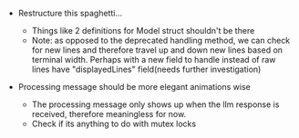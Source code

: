 * Restructure this spaghetti...
    * Things like 2 definitions for Model struct shouldn't be there
    * Note: as opposed to the deprecated handling method, we can check for new lines and therefore travel up and down new lines based on terminal width. Perhaps with a new field to handle instead of raw lines have "displayedLines" field(needs further investigation)

* Processing message should be more elegant animations wise
    * The processing message only shows up when the llm response is received, therefore meaningless for now.
    * Check if its anything to do with mutex locks
